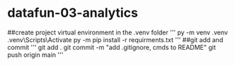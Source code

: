 # datafun-03-analytics
##create project virtual environment in the .venv folder
'''
py -m venv .venv
.venv\Scripts\Activate
py -m pip install -r requirments.txt
'''
##git add and commit
'''
git add .
git commit -m "add .gitignore, cmds to README"
git push origin main
'''